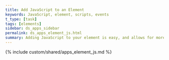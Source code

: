 ```yaml
---
title: Add JavaScript to an Element
keywords: JavaScript, element, scripts, events
t_type: [task]
tags: [elements]
sidebar: ds_apps_sidebar
permalink: ds_apps_element_js.html
summary: Adding JavaScript to your element is easy, and allows for more powerful elements.
---
```

{% include custom/shared/apps_element_js.md %}